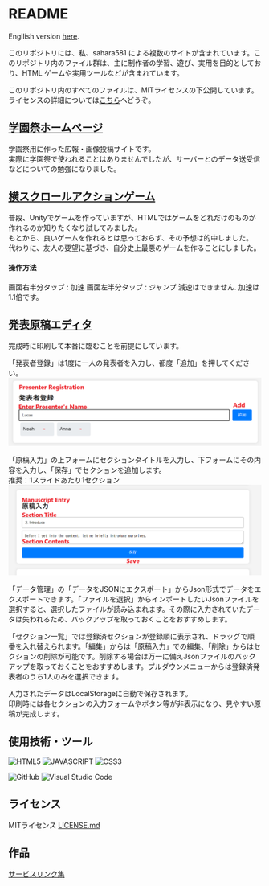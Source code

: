 # README

Engilish version [here](https://github.com/sahara581/site/blob/main/README.md).

このリポジトリには、私、sahara581 による複数のサイトが含まれています。このリポジトリ内のファイル群は、主に制作者の学習、遊び、実用を目的としており、HTML ゲームや実用ツールなどが含まれています。

このリポジトリ内のすべてのファイルは、MITライセンスの下公開しています。ライセンスの詳細については[こちら](#chap-license)へどうぞ。

## [学園祭ホームページ](https://sahara581.github.io/site/CF/CultureFestivalTopPage.html)
学園祭用に作った広報・画像投稿サイトです。<br>
実際に学園祭で使われることはありませんでしたが、サーバーとのデータ送受信などについての勉強になりました。

## [横スクロールアクションゲーム](https://sahara581.github.io/site/PlatformerGame/index.html)
普段、Unityでゲームを作っていますが、HTMLではゲームをどれだけのものが作れるのか知りたくなり試してみました。<br>
もとから、良いゲームを作れるとは思っておらず、その予想は的中しました。
代わりに、友人の要望に基づき、自分史上最悪のゲームを作ることにしました。
#### 操作方法
画面右半分タップ : 加速
画面左半分タップ : ジャンプ
減速はできません. 加速は1.1倍です。

## [発表原稿エディタ](https://sahara581.github.io/site/Script/index.html)
完成時に印刷して本番に臨むことを前提にしています。<br>

「発表者登録」は1度に一人の発表者を入力し、都度「追加」を押してください。<br>
![](ReadMeMaterial/ScreenShot_ScirptEditor_PresenterRegistration.png)

「原稿入力」の上フォームにセクションタイトルを入力し、下フォームにその内容を入力し、「保存」でセクションを追加します。<br>
推奨：1スライドあたり1セクション<br>
![](ReadMeMaterial/ScreenShot_ScirptEditor_ManuscriptEntry.png)

「データ管理」の「データをJSONにエクスポート」からJson形式でデータをエクスポートできます。「ファイルを選択」からインポートしたいJsonファイルを選択すると、選択したファイルが読み込まれます。その際に入力されていたデータは失われるため、バックアップを取っておくことをおすすめします。

「セクション一覧」では登録済セクションが登録順に表示され、ドラッグで順番を入れ替えられます。「編集」からは「原稿入力」での編集、「削除」からはセクションの削除が可能です。削除する場合は万一に備えJsonファイルのバックアップを取っておくことをおすすめします。プルダウンメニューからは登録済発表者のうち1人のみを選択できます。

入力されたデータはLocalStorageに自動で保存されます。<br>
印刷時には各セクションの入力フォームやボタン等が非表示になり、見やすい原稿が完成します。


## 使用技術・ツール
![HTML5](https://img.shields.io/badge/-HTML5-303030.svg?logo=html5&style=for-the-badge)
![JAVASCRIPT](https://img.shields.io/badge/-Javascript-303030.svg?logo=javascript&style=for-the-badge)
![CSS3](https://img.shields.io/badge/-Css3-303030.svg?logo=css3&style=for-the-badge)

![GitHub](https://img.shields.io/badge/-GitHub-303030.svg?logo=GITHUB&style=for-the-badge)
![Visual Studio Code](https://img.shields.io/badge/-VISUAL_STUDIO_CODE-303030.svg?logo=VSCode&style=for-the-badge)


<a name="chap-license"></a>
## ライセンス
MITライセンス
[LICENSE.md](../main/LICENSE)

## 作品
[サービスリンク集](https://sahara581.github.io/site/services/index.html)
